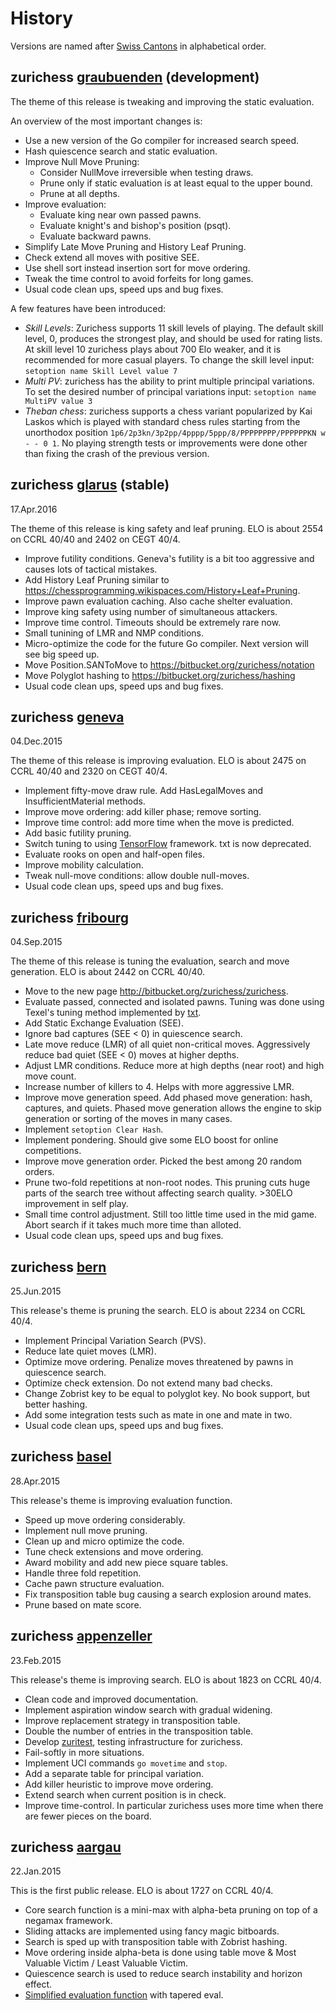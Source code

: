 # History

Versions are named after [Swiss Cantons](http://en.wikipedia.org/wiki/Cantons_of_Switzerland)
in alphabetical order.

## zurichess [graubuenden](https://en.wikipedia.org/wiki/Graub%C3%BCnden) (development)

The theme of this release is tweaking and improving the static evaluation.

An overview of the most important changes is:

* Use a new version of the Go compiler for increased search speed.
* Hash quiescence search and static evaluation.
* Improve Null Move Pruning:
    * Consider NullMove irreversible when testing draws.
    * Prune only if static evaluation is at least equal to the upper bound.
    * Prune at all depths.
* Improve evaluation:
    * Evaluate king near own passed pawns.
    * Evaluate knight's and bishop's position (psqt).
    * Evaluate backward pawns.
* Simplify Late Move Pruning and History Leaf Pruning.
* Check extend all moves with positive SEE.
* Use shell sort instead insertion sort for move ordering.
* Tweak the time control to avoid forfeits for long games.
* Usual code clean ups, speed ups and bug fixes.

A few features have been introduced:

* _Skill Levels_: Zurichess supports 11 skill levels of playing. The default skill level, 0,
produces the strongest play, and should be used for rating lists. At skill level 10 zurichess
plays about 700 Elo weaker, and it is recommended for more casual players. To change the skill
level input: `setoption name Skill Level value 7`
* _Multi PV_: zurichess has the ability to print multiple principal variations. To
set the desired number of principal variations input: `setoption name MultiPV value 3`
* _Theban chess_: zurichess supports a chess variant popularized by Kai Laskos which is played with
standard chess rules starting from the unorthodox position `1p6/2p3kn/3p2pp/4pppp/5ppp/8/PPPPPPPP/PPPPPPKN w - - 0 1`.
No playing strength tests or improvements were done other than fixing the crash of the previous version.

## zurichess [glarus](https://en.wikipedia.org/wiki/Canton_of_Glarus) (stable)
17.Apr.2016

The theme of this release is king safety and leaf pruning.
ELO is about 2554 on CCRL 40/40 and 2402 on CEGT 40/4.

* Improve futility conditions. Geneva's futility is a bit too aggressive and causes lots of tactical mistakes.
* Add History Leaf Pruning similar to https://chessprogramming.wikispaces.com/History+Leaf+Pruning.
* Improve pawn evaluation caching. Also cache shelter evaluation.
* Improve king safety using number of simultaneous attackers.
* Improve time control. Timeouts should be extremely rare now.
* Small tunining of LMR and NMP conditions.
* Micro-optimize the code for the future Go compiler. Next version will see big speed up.
* Move Position.SANToMove to https://bitbucket.org/zurichess/notation
* Move Polyglot hashing to https://bitbucket.org/zurichess/hashing
* Usual code clean ups, speed ups and bug fixes.

## zurichess [geneva](https://en.wikipedia.org/wiki/Canton_of_Geneva)
04.Dec.2015

The theme of this release is improving evaluation.
ELO is about 2475 on CCRL 40/40 and 2320 on CEGT 40/4.

* Implement fifty-move draw rule. Add HasLegalMoves and InsufficientMaterial methods.
* Improve move ordering: add killer phase; remove sorting.
* Improve time control: add more time when the move is predicted.
* Add basic futility pruning.
* Switch tuning to using [TensorFlow](http://tensorflow.org/) framework. txt is now deprecated.
* Evaluate rooks on open and half-open files.
* Improve mobility calculation.
* Tweak null-move conditions: allow double null-moves.
* Usual code clean ups, speed ups and bug fixes.

## zurichess [fribourg](https://en.wikipedia.org/wiki/Canton_of_Fribourg)
04.Sep.2015

The theme of this release is tuning the evaluation, search and move generation.
ELO is about 2442 on CCRL 40/40.

* Move to the new page http://bitbucket.org/zurichess/zurichess.
* Evaluate passed, connected and isolated pawns. Tuning was done
using Texel's tuning method implemented by
[txt](https://bitbucket.org/zurichess/txt).
* Add Static Exchange Evaluation (SEE).
* Ignore bad captures (SEE < 0) in quiescence search.
* Late move reduce (LMR) of all quiet non-critical moves. Aggressively reduce
bad quiet (SEE < 0) moves at higher depths.
* Adjust LMR conditions. Reduce more at high depths (near root) and high move count.
* Increase number of killers to 4. Helps with more aggressive LMR.
* Improve move generation speed. Add phased move generation: hash,
captures, and quiets. Phased move generation allows the engine to skip
generation or sorting of the moves in many cases.
* Implement `setoption Clear Hash`.
* Implement pondering. Should give some ELO boost for online competitions.
* Improve move generation order. Picked the best among 20 random orders.
* Prune two-fold repetitions at non-root nodes. This pruning cuts huge parts
of the search tree without affecting search quality. >30ELO improvement
in self play.
* Small time control adjustment. Still too little time used in the mid
game. Abort search if it takes much more time than alloted.
* Usual code clean ups, speed ups and bug fixes.

## zurichess [bern](http://en.wikipedia.org/wiki/Canton_of_Bern)
25.Jun.2015

This release's theme is pruning the search. ELO is about 2234 on CCRL 40/4.

* Implement Principal Variation Search (PVS).
* Reduce late quiet moves (LMR).
* Optimize move ordering. Penalize moves threatened by pawns in quiescence search.
* Optimize check extension. Do not extend many bad checks.
* Change Zobrist key to be equal to polyglot key. No book support, but better hashing.
* Add some integration tests such as mate in one and mate in two.
* Usual code clean ups, speed ups and bug fixes.

## zurichess [basel](http://en.wikipedia.org/wiki/Basel-Stadt)
28.Apr.2015

This release's theme is improving evaluation function.

* Speed up move ordering considerably.
* Implement null move pruning.
* Clean up and micro optimize the code.
* Tune check extensions and move ordering.
* Award mobility and add new piece square tables.
* Handle three fold repetition.
* Cache pawn structure evaluation.
* Fix transposition table bug causing a search explosion around mates.
* Prune based on mate score.

## zurichess [appenzeller](http://en.wikipedia.org/wiki/Appenzeller_cheese)
23.Feb.2015

This release's theme is improving search. ELO is about 1823 on CCRL 40/4.

* Clean code and improved documentation.
* Implement aspiration window search with gradual widening.
* Improve replacement strategy in transposition table.
* Double the number of entries in the transposition table.
* Develop [zuritest](https://bitbucket.org/zurichess/zuritest), testing infrastructure for zurichess.
* Fail-softly in more situations.
* Implement UCI commands `go movetime` and `stop`.
* Add a separate table for principal variation.
* Add killer heuristic to improve move ordering.
* Extend search when current position is in check.
* Improve time-control. In particular zurichess uses more time when there are fewer pieces on the board.

## zurichess [aargau](http://en.wikipedia.org/wiki/Aargau)
22.Jan.2015

This is the first public release. ELO is about 1727 on CCRL 40/4.

* Core search function is a mini-max with alpha-beta pruning on top of a negamax framework.
* Sliding attacks are implemented using fancy magic bitboards.
* Search is sped up with transposition table with Zobrist hashing.
* Move ordering inside alpha-beta is done using table move & Most Valuable Victim / Least Valuable Victim.
* Quiescence search is used to reduce search instability and horizon effect.
* [Simplified evaluation function](https://chessprogramming.wikispaces.com/Simplified+evaluation+function) with tapered eval.

